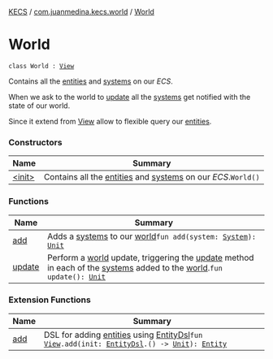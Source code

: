 [KECS](../../index.md) / [com.juanmedina.kecs.world](../index.md) / [World](./index.md)

# World

`class World : `[`View`](../../com.juanmedina.kecs.entity/-view/index.md)

Contains all the [entities](../../com.juanmedina.kecs.entity/-entity/index.md) and [systems](../../com.juanmedina.kecs.system/-system/index.md) on
our *ECS*.

When we ask to the world to [update](update.md) all the [systems](../../com.juanmedina.kecs.system/-system/index.md)
get notified with the state of our world.

Since it extend from [View](../../com.juanmedina.kecs.entity/-view/index.md) allow to flexible query our [entities](../../com.juanmedina.kecs.entity/-entity/index.md).

### Constructors

| Name | Summary |
|---|---|
| [&lt;init&gt;](-init-.md) | Contains all the [entities](../../com.juanmedina.kecs.entity/-entity/index.md) and [systems](../../com.juanmedina.kecs.system/-system/index.md) on our *ECS*.`World()` |

### Functions

| Name | Summary |
|---|---|
| [add](add.md) | Adds a [systems](../../com.juanmedina.kecs.system/-system/index.md) to our [world](../index.md)`fun add(system: `[`System`](../../com.juanmedina.kecs.system/-system/index.md)`): `[`Unit`](https://kotlinlang.org/api/latest/jvm/stdlib/kotlin/-unit/index.html) |
| [update](update.md) | Perform a [world](../index.md) update, triggering the [update](../../com.juanmedina.kecs.system/-system/update.md) method in each of the [systems](../../com.juanmedina.kecs.system/-system/index.md) added to the [world](../index.md).`fun update(): `[`Unit`](https://kotlinlang.org/api/latest/jvm/stdlib/kotlin/-unit/index.html) |

### Extension Functions

| Name | Summary |
|---|---|
| [add](../../com.juanmedina.kecs.dsl/add.md) | DSL for adding [entities](../../com.juanmedina.kecs.entity/-entity/index.md) using [EntityDsl](../../com.juanmedina.kecs.dsl/-entity-dsl/index.md)`fun `[`View`](../../com.juanmedina.kecs.entity/-view/index.md)`.add(init: `[`EntityDsl`](../../com.juanmedina.kecs.dsl/-entity-dsl/index.md)`.() -> `[`Unit`](https://kotlinlang.org/api/latest/jvm/stdlib/kotlin/-unit/index.html)`): `[`Entity`](../../com.juanmedina.kecs.entity/-entity/index.md) |
